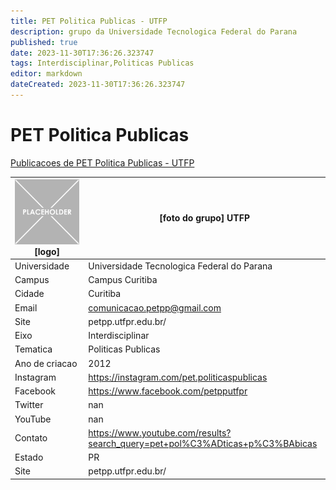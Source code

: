 ```yaml
---
title: PET Politica Publicas - UTFP
description: grupo da Universidade Tecnologica Federal do Parana
published: true
date: 2023-11-30T17:36:26.323747
tags: Interdisciplinar,Politicas Publicas
editor: markdown
dateCreated: 2023-11-30T17:36:26.323747
---
```


# PET Politica Publicas

[Publicacoes de PET Politica Publicas - UTFP](/atividade/96PETPoliticaPublicasUTFP/feed.md)

| ![placeholder.png](/placeholder.png) [logo] | [foto do grupo] UTFP         |
| ------------------------------------------- | ------------------------------------------------- |
| Universidade                                | Universidade Tecnologica Federal do Parana      |
| Campus                                      | Campus Curitiba            |
| Cidade                                      | Curitiba             |
| Email                                       | comunicacao.petpp@gmail.com             |
| Site                                        | petpp.utfpr.edu.br/              |
| Eixo                                        | Interdisciplinar              |
| Tematica                                    | Politicas Publicas          |
| Ano de criacao                              | 2012        |
| Instagram                                   | https://instagram.com/pet.politicaspublicas         |
| Facebook                                    | https://www.facebook.com/petpputfpr          |
| Twitter                                     | nan           |
| YouTube                                     | nan           |
| Contato                                     | https://www.youtube.com/results?search_query=pet+pol%C3%ADticas+p%C3%BAbicas         |
| Estado                                      |  PR            |
| Site                                        | petpp.utfpr.edu.br/ |
